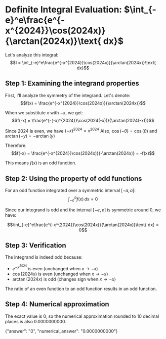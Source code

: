 # Definite Integral Evaluation: $\int_{-e}^e\frac{e^{-x^{2024}}\cos(2024x)}{\arctan(2024x)}\text{ dx}$

Let's analyze this integral:
$$I = \int_{-e}^e\frac{e^{-x^{2024}}\cos(2024x)}{\arctan(2024x)}\text{ dx}$$

## Step 1: Examining the integrand properties

First, I'll analyze the symmetry of the integrand. Let's denote:
$$f(x) = \frac{e^{-x^{2024}}\cos(2024x)}{\arctan(2024x)}$$

When we substitute $x$ with $-x$, we get:
$$f(-x) = \frac{e^{-(-x)^{2024}}\cos(2024(-x))}{\arctan(2024(-x))}$$

Since $2024$ is even, we have $(-x)^{2024} = x^{2024}$
Also, $\cos(-\theta) = \cos(\theta)$ and $\arctan(-y) = -\arctan(y)$

Therefore:
$$f(-x) = \frac{e^{-x^{2024}}\cos(2024x)}{-\arctan(2024x)} = -f(x)$$

This means $f(x)$ is an odd function.

## Step 2: Using the property of odd functions

For an odd function integrated over a symmetric interval $[-a,a]$:
$$\int_{-a}^a f(x) \, dx = 0$$

Since our integrand is odd and the interval $[-e,e]$ is symmetric around 0, we have:

$$\int_{-e}^e\frac{e^{-x^{2024}}\cos(2024x)}{\arctan(2024x)}\text{ dx} = 0$$

## Step 3: Verification

The integrand is indeed odd because:
- $e^{-x^{2024}}$ is even (unchanged when $x \to -x$)
- $\cos(2024x)$ is even (unchanged when $x \to -x$)
- $\arctan(2024x)$ is odd (changes sign when $x \to -x$)

The ratio of an even function to an odd function results in an odd function.

## Step 4: Numerical approximation

The exact value is 0, so the numerical approximation rounded to 10 decimal places is also 0.0000000000.

{"answer": "0", "numerical_answer": "0.0000000000"}